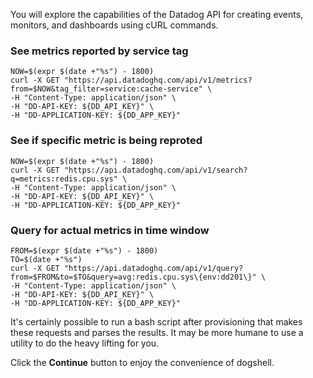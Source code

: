 You will explore the capabilities of the Datadog API for creating events, monitors, and dashboards using cURL commands.

### See metrics reported by service tag
```
NOW=$(expr $(date +"%s") - 1800)
curl -X GET "https://api.datadoghq.com/api/v1/metrics?from=$NOW&tag_filter=service:cache-service" \
-H "Content-Type: application/json" \
-H "DD-API-KEY: ${DD_API_KEY}" \
-H "DD-APPLICATION-KEY: ${DD_APP_KEY}"
```

### See if specific metric is being reproted
```	
NOW=$(expr $(date +"%s") - 1800)
curl -X GET "https://api.datadoghq.com/api/v1/search?q=metrics:redis.cpu.sys" \
-H "Content-Type: application/json" \
-H "DD-API-KEY: ${DD_API_KEY}" \
-H "DD-APPLICATION-KEY: ${DD_APP_KEY}"
```

### Query for actual metrics in time window
```
FROM=$(expr $(date +"%s") - 1800)
TO=$(date +"%s")
curl -X GET "https://api.datadoghq.com/api/v1/query?from=$FROM&to=$TO&query=avg:redis.cpu.sys\{env:dd201\}" \
-H "Content-Type: application/json" \
-H "DD-API-KEY: ${DD_API_KEY}" \
-H "DD-APPLICATION-KEY: ${DD_APP_KEY}"
```

It's certainly possible to run a bash script after provisioning that makes these requests and parses the results. It may be more humane to use a utility to do the heavy lifting for you. 

Click the **Continue** button to enjoy the convenience of dogshell.


